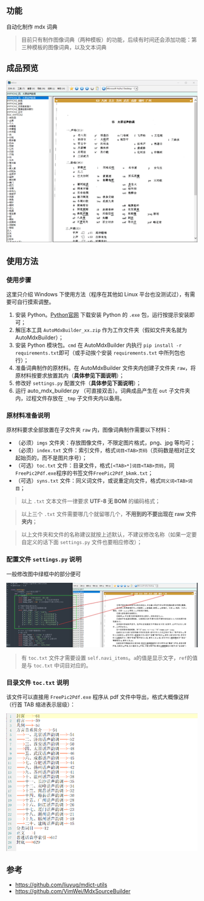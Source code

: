 ## 功能
自动化制作 mdx 词典

> 目前只有制作图像词典（两种模板）的功能，后续有时间还会添加功能：第三种模板的图像词典，以及文本词典

## 成品预览
![img](https://github.com/Litles/AutoMdxBuilder/blob/main/images/MDict_SsKrKKq8A2.gif)

## 使用方法

### 使用步骤

这里只介绍 Windows 下使用方法（程序在其他如 Linux 平台也没测试过），有需要可自行摸索调整。

1. 安装 Python。[Python官网](https://www.python.org) 下载安装 Python 的 `.exe` 包，运行按提示安装即可；
2. 解压本工具 `AutoMdxBuilder_xx.zip` 作为工作文件夹（假如文件夹名就为 AutoMdxBuilder）；
3. 安装 Python 模块包。`cmd` 在 AutoMdxBuilder 内执行 `pip install -r requirements.txt`即可（或手动挨个安装 `requirements.txt` 中所列包也行）；
4. 准备词典制作的原材料。在 AutoMdxBuilder 文件夹内创建子文件夹 `raw`，将原材料按要求放置其内（**具体参见下面说明**）；
5. 修改好 `settings.py` 配置文件（**具体参见下面说明**）；
6. 运行 auto_mdx_builder.py （可直接双击）。词典成品产生在 `out` 子文件夹内，过程文件存放在 `_tmp` 子文件夹内以备用。

### 原材料准备说明

原材料要求全部放置在子文件夹 `raw` 内，图像词典制作需要以下材料：

* （必须）`imgs` 文件夹：存放图像文件，不限定图片格式，png、jpg 等均可；
* （必须）`index.txt` 文件：索引文件，格式`词目<TAB>页码`（页码数是相对正文起始页的，而不是图片序号）；
* （可选）`toc.txt` 文件：目录文件，格式`[<TAB>*]词目<TAB>页码`，同`FreePic2Pdf.exe`程序的书签文件`FreePic2Pdf_bkmk.txt`；
* （可选）`syns.txt` 文件：同义词文件，或说重定向文件，格式`同义词<TAB>词目`；

> 以上 `.txt` 文本文件一律要求 **UTF-8 无 BOM** 的编码格式；

> 以上三个 `.txt` 文件需要哪几个就留哪几个，**不用到的不要出现在 raw 文件夹内**；

> 以上文件夹和文件的名称建议就按上述默认，不建议修改名称（如果一定要自定义的话下面 `settings.py` 文件也要相应修改）；

### 配置文件 `settings.py` 说明

一般修改图中绿框中的部分便可

![img](https://github.com/Litles/AutoMdxBuilder/blob/main/images/sublime_text_k4SnaNJMle.png)

> 有 `toc.txt` 文件才需要设置 `self.navi_items`。`a`的值是显示文字，`ref`的值是与 `toc.txt` 中词目对应的。

### 目录文件 `toc.txt` 说明

该文件可以直接用 `FreePic2Pdf.exe` 程序从 pdf 文件中导出，格式大概像这样（行首 TAB 缩进表示层级）：

![img](https://github.com/Litles/AutoMdxBuilder/blob/main/images/Notepad3_3vrpaponyk.png)

## 参考

+ https://github.com/liuyug/mdict-utils
+ https://github.com/VimWei/MdxSourceBuilder
